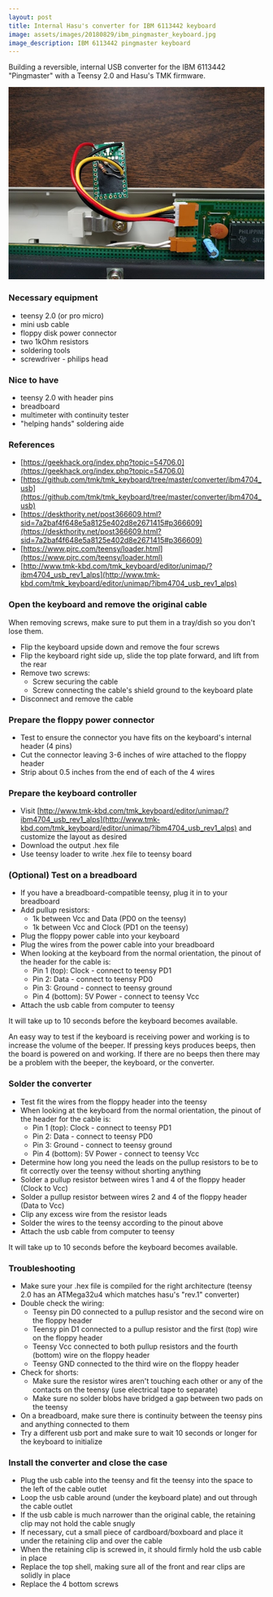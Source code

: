 ```yaml
---
layout: post
title: Internal Hasu's converter for IBM 6113442 keyboard
image: assets/images/20180829/ibm_pingmaster_keyboard.jpg
image_description: IBM 6113442 pingmaster keyboard
---
```


Building a reversible, internal USB converter for the IBM 6113442 "Pingmaster" with a Teensy 2.0 and Hasu's TMK firmware.

![](/assets/images/20180829/hasu_converter_for_pingmaster.jpg)

### Necessary equipment

- teensy 2.0 (or pro micro)
- mini usb cable
- floppy disk power connector
- two 1kOhm resistors
- soldering tools
- screwdriver - philips head


### Nice to have

- teensy 2.0 with header pins
- breadboard
- multimeter with continuity tester
- "helping hands" soldering aide


### References

- [https://geekhack.org/index.php?topic=54706.0](https://geekhack.org/index.php?topic=54706.0)
- [https://github.com/tmk/tmk_keyboard/tree/master/converter/ibm4704_usb](https://github.com/tmk/tmk_keyboard/tree/master/converter/ibm4704_usb)
- [https://deskthority.net/post366609.html?sid=7a2baf4f648e5a8125e402d8e2671415#p366609](https://deskthority.net/post366609.html?sid=7a2baf4f648e5a8125e402d8e2671415#p366609)
- [https://www.pjrc.com/teensy/loader.html](https://www.pjrc.com/teensy/loader.html)
- [http://www.tmk-kbd.com/tmk_keyboard/editor/unimap/?ibm4704_usb_rev1_alps](http://www.tmk-kbd.com/tmk_keyboard/editor/unimap/?ibm4704_usb_rev1_alps)


### Open the keyboard and remove the original cable

When removing screws, make sure to put them in a tray/dish so you don't lose them.

- Flip the keyboard upside down and remove the four screws
- Flip the keyboard right side up, slide the top plate forward, and lift from the rear
- Remove two screws:
  - Screw securing the cable
  - Screw connecting the cable's shield ground to the keyboard plate
- Disconnect and remove the cable


### Prepare the floppy power connector

- Test to ensure the connector you have fits on the keyboard's internal header (4 pins)
- Cut the connector leaving 3-6 inches of wire attached to the floppy header
- Strip about 0.5 inches from the end of each of the 4 wires


### Prepare the keyboard controller

- Visit [http://www.tmk-kbd.com/tmk_keyboard/editor/unimap/?ibm4704_usb_rev1_alps](http://www.tmk-kbd.com/tmk_keyboard/editor/unimap/?ibm4704_usb_rev1_alps) and customize the layout as desired
- Download the output .hex file
- Use teensy loader to write .hex file to teensy board


### (Optional) Test on a breadboard

- If you have a breadboard-compatible teensy, plug it in to your breadboard
- Add pullup resistors:
  - 1k between Vcc and Data (PD0 on the teensy)
  - 1k between Vcc and Clock (PD1 on the teensy)
- Plug the floppy power cable into your keyboard
- Plug the wires from the power cable into your breadboard
- When looking at the keyboard from the normal orientation, the pinout of the header for the cable is:
  - Pin 1 (top): Clock - connect to teensy PD1
  - Pin 2: Data - connect to teensy PD0
  - Pin 3: Ground - connect to teensy ground
  - Pin 4 (bottom): 5V Power - connect to teensy Vcc
- Attach the usb cable from computer to teensy

It will take up to 10 seconds before the keyboard becomes available. 

An easy way to test if the keyboard is receiving power and working is to increase the volume of the beeper. If pressing keys produces beeps, then the board is powered on and working. If there are no beeps then there may be a problem with the beeper, the keyboard, or the converter.


### Solder the converter

- Test fit the wires from the floppy header into the teensy
- When looking at the keyboard from the normal orientation, the pinout of the header for the cable is:
  - Pin 1 (top): Clock - connect to teensy PD1
  - Pin 2: Data - connect to teensy PD0
  - Pin 3: Ground - connect to teensy ground
  - Pin 4 (bottom): 5V Power - connect to teensy Vcc
- Determine how long you need the leads on the pullup resistors to be to fit correctly over the teensy without shorting anything
- Solder a pullup resistor between wires 1 and 4 of the floppy header (Clock to Vcc)
- Solder a pullup resistor between wires 2 and 4 of the floppy header (Data to Vcc)
- Clip any excess wire from the resistor leads
- Solder the wires to the teensy according to the pinout above
- Attach the usb cable from computer to teensy

It will take up to 10 seconds before the keyboard becomes available. 


### Troubleshooting

- Make sure your .hex file is compiled for the right architecture (teensy 2.0 has an ATMega32u4 which matches hasu's "rev.1" converter)
- Double check the wiring:
  - Teensy pin D0 connected to a pullup resistor and the second wire on the floppy header
  - Teensy pin D1 connected to a pullup resistor and the first (top) wire on the floppy header
  - Teensy Vcc connected to both pullup resistors and the fourth (bottom) wire on the floppy header
  - Teensy GND connected to the third wire on the floppy header
- Check for shorts:
  - Make sure the resistor wires aren't touching each other or any of the contacts on the teensy (use electrical tape to separate)
  - Make sure no solder blobs have bridged a gap between two pads on the teensy
- On a breadboard, make sure there is continuity between the teensy pins and anything connected to them
- Try a different usb port and make sure to wait 10 seconds or longer for the keyboard to initialize


### Install the converter and close the case

- Plug the usb cable into the teensy and fit the teensy into the space to the left of the cable outlet
- Loop the usb cable around (under the keyboard plate) and out through the cable outlet
- If the usb cable is much narrower than the original cable, the retaining clip may not hold the cable snugly
- If necessary, cut a small piece of cardboard/boxboard and place it under the retaining clip and over the cable
- When the retaining clip is screwed in, it should firmly hold the usb cable in place
- Replace the top shell, making sure all of the front and rear clips are solidly in place
- Replace the 4 bottom screws
